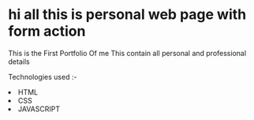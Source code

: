 # hi all this is personal web page with form action 
<p>This is the First Portfolio Of me This contain all personal and professional details</p>
<p>Technologies used :-</p>
<li>HTML</li>
<li>CSS</li>
<li>JAVASCRIPT</li>
<p></p>
